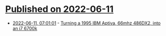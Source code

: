 # [Published on 2022-06-11](index.md)

* [2022-06-11, 07:01:01](https://news.ycombinator.com/item?id=31702564) - [Turning a 1995 IBM Aptiva, 66mhz 486DX2, into an i7 6700k](https://imgur.com/gallery/A9Ekr)
